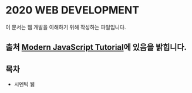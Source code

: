 # 2020 WEB DEVELOPMENT

이 문서는 웹 개발을 이해하기 위해 작성하는 파일입니다.

## 출처 [Modern JavaScript Tutorial](https://poiemaweb.com/)에 있음을 밝힙니다.

## 목차

- 시멘틱 웹
